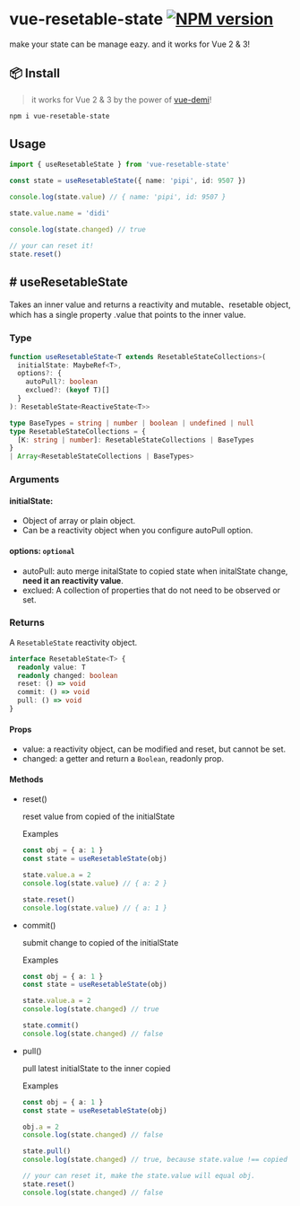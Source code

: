 # vue-resetable-state [![NPM version](https://img.shields.io/npm/v/vue-resetable-state?color=a1b858&label=)](https://www.npmjs.com/package/vue-resetable-state)

make your state can be manage eazy. and it works for Vue 2 & 3!


## 📦 Install

> it works for Vue 2 & 3 by the power of [vue-demi](https://github.com/vueuse/vue-demi)!

```bash
npm i vue-resetable-state
```


## Usage

```ts
import { useResetableState } from 'vue-resetable-state'

const state = useResetableState({ name: 'pipi', id: 9507 })

console.log(state.value) // { name: 'pipi', id: 9507 }

state.value.name = 'didi'

console.log(state.changed) // true

// your can reset it!
state.reset()
```

## # useResetableState

Takes an inner value and returns a reactivity and mutable、resetable object, which has a single property .value that points to the inner value.

### Type
```ts
function useResetableState<T extends ResetableStateCollections>(
  initialState: MaybeRef<T>,
  options?: {
    autoPull?: boolean
    exclued?: (keyof T)[]
  }
): ResetableState<ReactiveState<T>>

type BaseTypes = string | number | boolean | undefined | null
type ResetableStateCollections = {
  [K: string | number]: ResetableStateCollections | BaseTypes
}
| Array<ResetableStateCollections | BaseTypes>
```

### Arguments

    
#### initialState:
        
- Object of array or plain object.
- Can be a reactivity object when you configure autoPull option.

#### options: `optional`
        
- autoPull: auto merge initalState to copied state when initalState change, **need it an reactivity value**.
- exclued: A collection of properties that do not need to be observed or set.

### Returns

A `ResetableState` reactivity object.


```ts
interface ResetableState<T> {
  readonly value: T
  readonly changed: boolean
  reset: () => void
  commit: () => void
  pull: () => void
}
```

#### Props

- value: a reactivity object, can be modified and reset, but cannot be set.
- changed: a getter and return a `Boolean`, readonly prop.


#### Methods


- reset()

	reset value from copied of the initialState

	Examples
	```ts
	const obj = { a: 1 }
	const state = useResetableState(obj)

	state.value.a = 2
	console.log(state.value) // { a: 2 }

	state.reset()
	console.log(state.value) // { a: 1 }
	```

- commit()
	
	submit change to copied of the initialState

	Examples
	```ts
	const obj = { a: 1 }
	const state = useResetableState(obj)

	state.value.a = 2
	console.log(state.changed) // true

	state.commit()
	console.log(state.changed) // false
	```

- pull()
	
	pull latest initialState to the inner copied

	Examples
	```ts
 	const obj = { a: 1 }
 	const state = useResetableState(obj)

 	obj.a = 2
	console.log(state.changed) // false

	state.pull()
	console.log(state.changed) // true, because state.value !== copied state

	// your can reset it, make the state.value will equal obj.
	state.reset()
	console.log(state.changed) // false
	```
